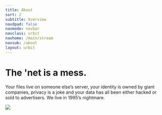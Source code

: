 ```yaml
---
title: About
sort: 2
subtitle: Overview
navdpad: false
navmode: navbar
navclass: urbit
navhome: /main/stream
navsub: /about
layout: urbit
---
```


<div class="slide col-md-12"> 
    <div>
        <h1>The 'net is a mess.</h1>
        <p>Your files live on someone else’s server, your identity is owned by giant companies, privacy is a joke and your data has all been either hacked or sold to advertisers.  We live in 1995’s nightmare.</p>
    </div>
    <img src="http://15-swap.s3.amazonaws.com/16-2-29%20Design/ex/about_0.png" />
</div>



